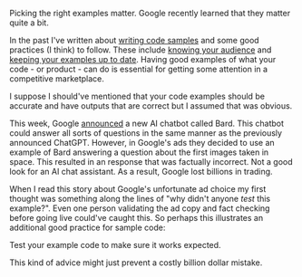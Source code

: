 Picking the right examples matter. Google recently learned that they matter quite a bit.

In the past I've written about [writing code samples](https://simplythetest.tumblr.com/post/612302779439087616/writing-example-code-a-series) and some good practices (I think) to follow. These include [knowing your audience](https://simplythetest.tumblr.com/post/612751899042742272/writing-example-code-knowing-your-audience-or) and [keeping your examples up to date](https://simplythetest.tumblr.com/post/620507010419556352/writing-example-code-keeping-up-appearances-and). Having good examples of what your code - or product - can do is essential for getting some attention in a competitive marketplace. 

I suppose I should've mentioned that your code examples should be accurate and have outputs that are correct but I assumed that was obvious.

This week, Google [announced](https://www.reuters.com/technology/google-ai-chatbot-bard-offers-inaccurate-information-company-ad-2023-02-08/) a new AI chatbot called Bard. This chatbot could answer all sorts of questions in the same manner as the previously announced ChatGPT. However, in Google's ads they decided to use an example of Bard answering a question about the first images taken in space. This resulted in an response that was factually incorrect. Not a good look for an AI chat assistant. As a result, Google lost billions in trading.

When I read this story about Google's unfortunate ad choice my first thought was something along the lines of "why didn't anyone _test_ this example?". Even one person validating the ad copy and fact checking before going live could've caught this. So perhaps this illustrates an additional good practice for sample code:

Test your example code to make sure it works expected.

This kind of advice might just prevent a costly billion dollar mistake.
